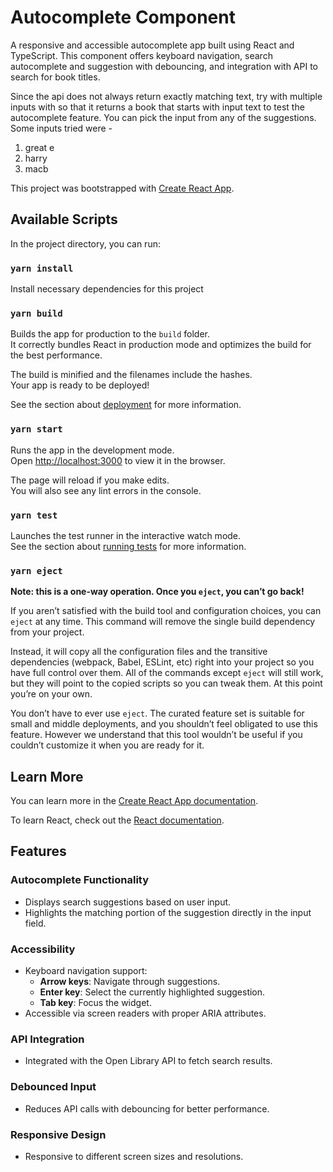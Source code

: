 # Autocomplete Component

A responsive and accessible autocomplete app built using React and TypeScript. This component offers keyboard navigation, search autocomplete and suggestion with debouncing, and integration with API to search for book titles.

Since the api does not always return exactly matching text, try with multiple inputs with so that it returns a book that starts with input text to test the autocomplete feature.
You can pick the input from any of the suggestions.
Some inputs tried were - 
1) great e
2) harry
3) macb

This project was bootstrapped with [Create React App](https://github.com/facebook/create-react-app).

## Available Scripts

In the project directory, you can run:

### `yarn install`
Install necessary dependencies for this project

### `yarn build`

Builds the app for production to the `build` folder.\
It correctly bundles React in production mode and optimizes the build for the best performance.

The build is minified and the filenames include the hashes.\
Your app is ready to be deployed!

See the section about [deployment](https://facebook.github.io/create-react-app/docs/deployment) for more information.


### `yarn start`

Runs the app in the development mode.\
Open [http://localhost:3000](http://localhost:3000) to view it in the browser.

The page will reload if you make edits.\
You will also see any lint errors in the console.

### `yarn test`

Launches the test runner in the interactive watch mode.\
See the section about [running tests](https://facebook.github.io/create-react-app/docs/running-tests) for more information.

### `yarn eject`

**Note: this is a one-way operation. Once you `eject`, you can’t go back!**

If you aren’t satisfied with the build tool and configuration choices, you can `eject` at any time. This command will remove the single build dependency from your project.

Instead, it will copy all the configuration files and the transitive dependencies (webpack, Babel, ESLint, etc) right into your project so you have full control over them. All of the commands except `eject` will still work, but they will point to the copied scripts so you can tweak them. At this point you’re on your own.

You don’t have to ever use `eject`. The curated feature set is suitable for small and middle deployments, and you shouldn’t feel obligated to use this feature. However we understand that this tool wouldn’t be useful if you couldn’t customize it when you are ready for it.

## Learn More

You can learn more in the [Create React App documentation](https://facebook.github.io/create-react-app/docs/getting-started).

To learn React, check out the [React documentation](https://reactjs.org/).

## Features

### Autocomplete Functionality
- Displays search suggestions based on user input.
- Highlights the matching portion of the suggestion directly in the input field.

### Accessibility
- Keyboard navigation support:
  - **Arrow keys**: Navigate through suggestions.
  - **Enter key**: Select the currently highlighted suggestion.
  - **Tab key**: Focus the widget.
- Accessible via screen readers with proper ARIA attributes.

### API Integration
- Integrated with the Open Library API to fetch search results.

### Debounced Input
- Reduces API calls with debouncing for better performance.

### Responsive Design
- Responsive to different screen sizes and resolutions.
